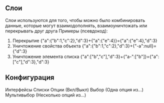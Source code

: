 ## Слои
Слои используются для того, чтобы можно было комбинировать данные, которые могут взаимодополнять, взаимоуничтожать или перекрывать друг друга
Примеры (псевдокод):
1. Перекрытие
{"a":{"b":1,"c":2},"d":3}+{"a":{"e":4}}={"a":{"e":4},"d":3}
2. Уничтожение свойства объекта
{"a":{"b":1,"c":2},"d":3}+{"-a":null}={"d":3}
3. Уничтожение элемента списка
{"a":["b","c"],"d":3}+{"a-":["b"]}={"a":["c"],"d":3},"d":3}

## Конфигурация
Интерфейсы
Списки
Опции (Вкл/Выкл)
Выбор (Одна опция из...)
Мультивыбор (Несколько опций из...)
